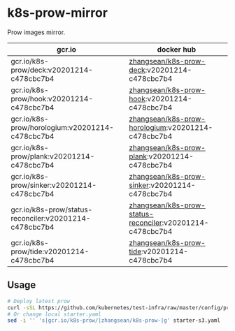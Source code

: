 # k8s-prow-mirror

Prow images mirror.

gcr.io | docker hub
---|---
gcr.io/k8s-prow/deck:v20201214-c478cbc7b4 | [zhangsean/k8s-prow-deck](https://hub.docker.com/r/zhangsean/k8s-prow-deck):v20201214-c478cbc7b4
gcr.io/k8s-prow/hook:v20201214-c478cbc7b4 | [zhangsean/k8s-prow-hook](https://hub.docker.com/r/zhangsean/k8s-prow-hook):v20201214-c478cbc7b4
gcr.io/k8s-prow/horologium:v20201214-c478cbc7b4 | [zhangsean/k8s-prow-horologium](https://hub.docker.com/r/zhangsean/k8s-prow-horologium):v20201214-c478cbc7b4
gcr.io/k8s-prow/plank:v20201214-c478cbc7b4 | [zhangsean/k8s-prow-plank](https://hub.docker.com/r/zhangsean/k8s-prow-plank):v20201214-c478cbc7b4
gcr.io/k8s-prow/sinker:v20201214-c478cbc7b4 | [zhangsean/k8s-prow-sinker](https://hub.docker.com/r/zhangsean/k8s-prow-sinker):v20201214-c478cbc7b4
gcr.io/k8s-prow/status-reconciler:v20201214-c478cbc7b4 | [zhangsean/k8s-prow-status-reconciler](https://hub.docker.com/r/zhangsean/k8s-prow-status-reconciler):v20201214-c478cbc7b4
gcr.io/k8s-prow/tide:v20201214-c478cbc7b4 | [zhangsean/k8s-prow-tide](https://hub.docker.com/r/zhangsean/k8s-prow-tide):v20201214-c478cbc7b4

## Usage

```bash
# Deploy latest prow
curl -sSL https://github.com/kubernetes/test-infra/raw/master/config/prow/cluster/starter-s3.yaml | sed 's|gcr.io/k8s-prow/|zhangsean/k8s-prow-|g' | kubectl apply -f -
# Or change local starter.yaml
sed -i '' 's|gcr.io/k8s-prow/|zhangsean/k8s-prow-|g' starter-s3.yaml
```
